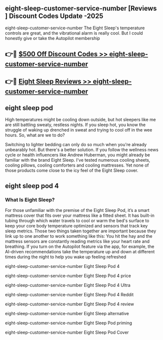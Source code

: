 ## eight-sleep-customer-service-number [Reviews​] Discount Codes Update -2025

eight-sleep-customer-service-number The Eight Sleep's temperature controls are great, and the vibrational alarm is really cool. But I could honestly give or take the Autopilot membership

## 👉🔴 [$500 Off Discount Codes >> eight-sleep-customer-service-number](http://download.freeplayer.one?title=eight-sleep-customer-service-number&ref=18-ES)

## 👉🔴 [Eight Sleep Reviews >> eight-sleep-customer-service-number](http://download.freeplayer.one?title=eight-sleep-customer-service-number&ref=18-ES)

## eight sleep pod

High temperatures might be cooling down outside, but hot sleepers like me are still battling sweaty, restless nights. If you sleep hot, you know the struggle of waking up drenched in sweat and trying to cool off in the wee hours. So, what are we to do?

Switching to lighter bedding can only do so much when you're already unbearably hot. But there's a better solution. If you follow the wellness news cycle or health influencers like Andrew Huberman, you might already be familiar with the brand Eight Sleep. I've tested numerous cooling sheets, cooling pillows, cooling comforters and cooling mattresses. Yet none of those products come close to the icy feel of the Eight Sleep cover.

## eight sleep pod 4

### What Is Eight Sleep?

For those unfamiliar with the premise of the Eight Sleep Pod, it’s a smart mattress cover that fits over your mattress like a fitted sheet. It has built-in tubing through which water travels to cool or warm the bed's surface to keep your core body temperature optimized and sensors that track key sleep metrics. Those two things taken together are important because they link up to one another to work something like this: You hit the hay and the mattress sensors are constantly reading metrics like your heart rate and breathing. If you turn on the Autopilot feature via the app, for example, the AI-driven recommendations take the temperature up and down at different times during the night to help you wake up feeling refreshed

eight-sleep-customer-service-number Eight Sleep Pod 4

eight-sleep-customer-service-number Eight Sleep Pod 4 price

eight-sleep-customer-service-number Eight Sleep Pod 4 Ultra

eight-sleep-customer-service-number Eight Sleep Pod 4 Reddit

eight-sleep-customer-service-number Eight Sleep Pod 4 review

eight-sleep-customer-service-number Eight Sleep alternative

eight-sleep-customer-service-number Eight Sleep Pod priming

eight-sleep-customer-service-number Eight Sleep Pod Cover